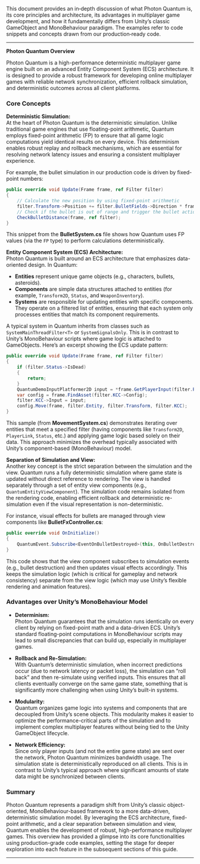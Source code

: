 This document provides an in‐depth discussion of what Photon Quantum is, its core principles and architecture, its advantages in multiplayer game development, and how it fundamentally differs from Unity’s classic GameObject and MonoBehaviour paradigm. The examples refer to code snippets and concepts drawn from our production‐ready code.

---

**Photon Quantum Overview**

Photon Quantum is a high-performance deterministic multiplayer game engine built on an advanced Entity Component System (ECS) architecture. It is designed to provide a robust framework for developing online multiplayer games with reliable network synchronization, efficient rollback simulation, and deterministic outcomes across all client platforms. 

### Core Concepts

**Deterministic Simulation:**  
At the heart of Photon Quantum is the deterministic simulation. Unlike traditional game engines that use floating-point arithmetic, Quantum employs fixed-point arithmetic (FP) to ensure that all game logic computations yield identical results on every device. This determinism enables robust replay and rollback mechanisms, which are essential for resolving network latency issues and ensuring a consistent multiplayer experience.

For example, the bullet simulation in our production code is driven by fixed-point numbers:

```csharp
public override void Update(Frame frame, ref Filter filter)
{
    // Calculate the new position by using fixed-point arithmetic
    filter.Transform->Position += filter.BulletFields->Direction * frame.DeltaTime;
    // Check if the bullet is out of range and trigger the bullet action accordingly
    CheckBulletDistance(frame, ref filter);
}
```

This snippet from the **BulletSystem.cs** file shows how Quantum uses FP values (via the `FP` type) to perform calculations deterministically.

**Entity Component System (ECS) Architecture:**  
Photon Quantum is built around an ECS architecture that emphasizes data-oriented design. In Quantum:

- **Entities** represent unique game objects (e.g., characters, bullets, asteroids).
- **Components** are simple data structures attached to entities (for example, `Transform2D`, `Status`, and `WeaponInventory`).
- **Systems** are responsible for updating entities with specific components. They operate on a filtered list of entities, ensuring that each system only processes entities that match its component requirements.

A typical system in Quantum inherits from classes such as `SystemMainThreadFilter<T>` or `SystemSignalsOnly`. This is in contrast to Unity’s MonoBehaviour scripts where game logic is attached to GameObjects. Here’s an excerpt showing the ECS update pattern:

```csharp
public override void Update(Frame frame, ref Filter filter)
{
    if (filter.Status->IsDead)
    {
        return;
    }
    QuantumDemoInputPlatformer2D input = *frame.GetPlayerInput(filter.PlayerLink->Player);
    var config = frame.FindAsset(filter.KCC->Config);
    filter.KCC->Input = input;
    config.Move(frame, filter.Entity, filter.Transform, filter.KCC);
}
```

This sample (from **MovementSystem.cs**) demonstrates iterating over entities that meet a specified filter (having components like `Transform2D`, `PlayerLink`, `Status`, etc.) and applying game logic based solely on their data. This approach minimizes the overhead typically associated with Unity’s component-based (MonoBehaviour) model.

**Separation of Simulation and View:**  
Another key concept is the strict separation between the simulation and the view. Quantum runs a fully deterministic simulation where game state is updated without direct reference to rendering. The view is handled separately through a set of entity view components (e.g., `QuantumEntityViewComponent`). The simulation code remains isolated from the rendering code, enabling efficient rollback and deterministic re-simulation even if the visual representation is non-deterministic.

For instance, visual effects for bullets are managed through view components like **BulletFxController.cs**:

```csharp
public override void OnInitialize()
{
    QuantumEvent.Subscribe<EventOnBulletDestroyed>(this, OnBulletDestroyed);
}
```

This code shows that the view component subscribes to simulation events (e.g., bullet destruction) and then updates visual effects accordingly. This keeps the simulation logic (which is critical for gameplay and network consistency) separate from the view logic (which may use Unity’s flexible rendering and animation features).

### Advantages over Unity’s MonoBehaviour Model

- **Determinism:**  
  Photon Quantum guarantees that the simulation runs identically on every client by relying on fixed-point math and a data-driven ECS. Unity’s standard floating-point computations in MonoBehaviour scripts may lead to small discrepancies that can build up, especially in multiplayer games.

- **Rollback and Re-Simulation:**  
  With Quantum’s deterministic simulation, when incorrect predictions occur (due to network latency or packet loss), the simulation can “roll back” and then re-simulate using verified inputs. This ensures that all clients eventually converge on the same game state, something that is significantly more challenging when using Unity’s built-in systems.

- **Modularity:**  
  Quantum organizes game logic into systems and components that are decoupled from Unity’s scene objects. This modularity makes it easier to optimize the performance-critical parts of the simulation and to implement complex multiplayer features without being tied to the Unity GameObject lifecycle.

- **Network Efficiency:**  
  Since only player inputs (and not the entire game state) are sent over the network, Photon Quantum minimizes bandwidth usage. The simulation state is deterministically reproduced on all clients. This is in contrast to Unity’s typical approach where significant amounts of state data might be synchronized between clients.

### Summary

Photon Quantum represents a paradigm shift from Unity’s classic object-oriented, MonoBehaviour-based framework to a more data-driven, deterministic simulation model. By leveraging the ECS architecture, fixed-point arithmetic, and a clear separation between simulation and view, Quantum enables the development of robust, high-performance multiplayer games. This overview has provided a glimpse into its core functionalities using production-grade code examples, setting the stage for deeper exploration into each feature in the subsequent sections of this guide.

---
